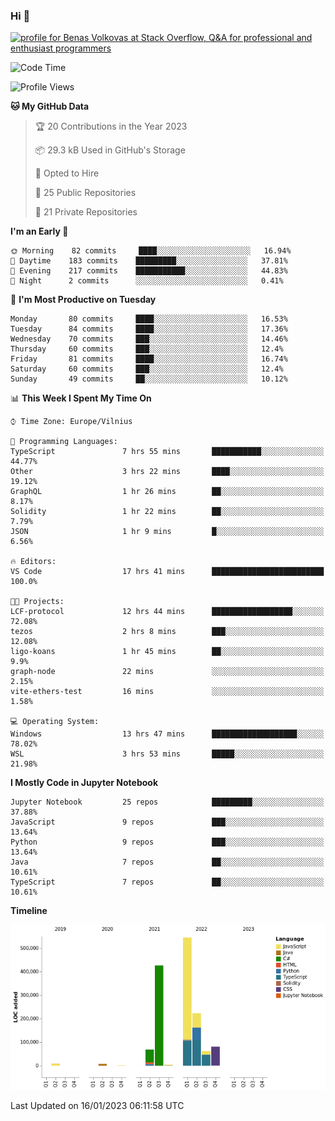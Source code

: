 ### Hi 👋
<a href="https://stackoverflow.com/users/14954249/benas-volkovas"><img src="https://stackoverflow.com/users/flair/14954249.png?theme=dark" width="208" height="58" alt="profile for Benas Volkovas at Stack Overflow, Q&amp;A for professional and enthusiast programmers" title="profile for Benas Volkovas at Stack Overflow, Q&amp;A for professional and enthusiast programmers"></a>

<!--START_SECTION:waka-->
![Code Time](http://img.shields.io/badge/Code%20Time-1%2C210%20hrs%2015%20mins-blue)

![Profile Views](http://img.shields.io/badge/Profile%20Views-5-blue)

**🐱 My GitHub Data** 

> 🏆 20 Contributions in the Year 2023
 > 
> 📦 29.3 kB Used in GitHub's Storage 
 > 
> 💼 Opted to Hire
 > 
> 📜 25 Public Repositories 
 > 
> 🔑 21 Private Repositories  
 > 
**I'm an Early 🐤** 

```text
🌞 Morning    82 commits     ████░░░░░░░░░░░░░░░░░░░░░   16.94% 
🌆 Daytime    183 commits    █████████░░░░░░░░░░░░░░░░   37.81% 
🌃 Evening    217 commits    ███████████░░░░░░░░░░░░░░   44.83% 
🌙 Night      2 commits      ░░░░░░░░░░░░░░░░░░░░░░░░░   0.41%

```
📅 **I'm Most Productive on Tuesday** 

```text
Monday       80 commits     ████░░░░░░░░░░░░░░░░░░░░░   16.53% 
Tuesday      84 commits     ████░░░░░░░░░░░░░░░░░░░░░   17.36% 
Wednesday    70 commits     ███░░░░░░░░░░░░░░░░░░░░░░   14.46% 
Thursday     60 commits     ███░░░░░░░░░░░░░░░░░░░░░░   12.4% 
Friday       81 commits     ████░░░░░░░░░░░░░░░░░░░░░   16.74% 
Saturday     60 commits     ███░░░░░░░░░░░░░░░░░░░░░░   12.4% 
Sunday       49 commits     ██░░░░░░░░░░░░░░░░░░░░░░░   10.12%

```


📊 **This Week I Spent My Time On** 

```text
⌚︎ Time Zone: Europe/Vilnius

💬 Programming Languages: 
TypeScript               7 hrs 55 mins       ███████████░░░░░░░░░░░░░░   44.77% 
Other                    3 hrs 22 mins       ████░░░░░░░░░░░░░░░░░░░░░   19.12% 
GraphQL                  1 hr 26 mins        ██░░░░░░░░░░░░░░░░░░░░░░░   8.17% 
Solidity                 1 hr 22 mins        ██░░░░░░░░░░░░░░░░░░░░░░░   7.79% 
JSON                     1 hr 9 mins         █░░░░░░░░░░░░░░░░░░░░░░░░   6.56%

🔥 Editors: 
VS Code                  17 hrs 41 mins      █████████████████████████   100.0%

🐱‍💻 Projects: 
LCF-protocol             12 hrs 44 mins      ██████████████████░░░░░░░   72.08% 
tezos                    2 hrs 8 mins        ███░░░░░░░░░░░░░░░░░░░░░░   12.08% 
ligo-koans               1 hr 45 mins        ██░░░░░░░░░░░░░░░░░░░░░░░   9.9% 
graph-node               22 mins             ░░░░░░░░░░░░░░░░░░░░░░░░░   2.15% 
vite-ethers-test         16 mins             ░░░░░░░░░░░░░░░░░░░░░░░░░   1.58%

💻 Operating System: 
Windows                  13 hrs 47 mins      ███████████████████░░░░░░   78.02% 
WSL                      3 hrs 53 mins       █████░░░░░░░░░░░░░░░░░░░░   21.98%

```

**I Mostly Code in Jupyter Notebook** 

```text
Jupyter Notebook         25 repos            █████████░░░░░░░░░░░░░░░░   37.88% 
JavaScript               9 repos             ███░░░░░░░░░░░░░░░░░░░░░░   13.64% 
Python                   9 repos             ███░░░░░░░░░░░░░░░░░░░░░░   13.64% 
Java                     7 repos             ██░░░░░░░░░░░░░░░░░░░░░░░   10.61% 
TypeScript               7 repos             ██░░░░░░░░░░░░░░░░░░░░░░░   10.61%

```


**Timeline**

![Chart not found](https://raw.githubusercontent.com/BenasVolkovas/BenasVolkovas/main/charts/bar_graph.png) 


 Last Updated on 16/01/2023 06:11:58 UTC
<!--END_SECTION:waka-->
